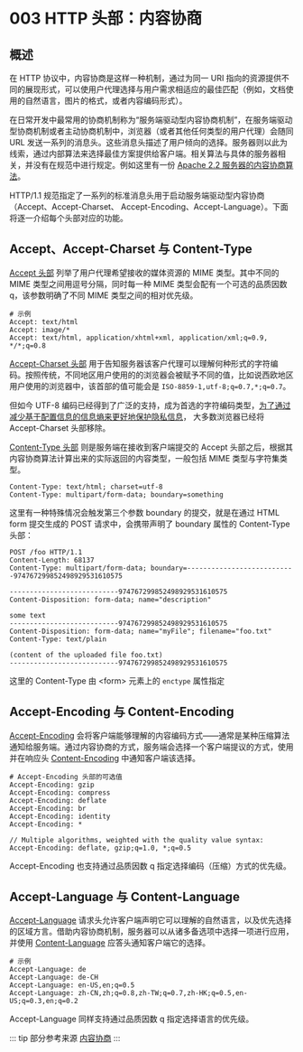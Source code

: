 # 003 HTTP 头部：内容协商

## 概述

在 HTTP 协议中，内容协商是这样一种机制，通过为同一 URI 指向的资源提供不同的展现形式，可以使用户代理选择与用户需求相适应的最佳匹配（例如，文档使用的自然语言，图片的格式，或者内容编码形式）。

在日常开发中最常用的协商机制称为“服务端驱动型内容协商机制”，在服务端驱动型协商机制或者主动协商机制中，浏览器（或者其他任何类型的用户代理）会随同 URL 发送一系列的消息头。这些消息头描述了用户倾向的选择。服务器则以此为线索，通过内部算法来选择最佳方案提供给客户端。相关算法与具体的服务器相关，并没有在规范中进行规定。例如这里有一份 [Apache 2.2 服务器的内容协商算法](http://httpd.apache.org/docs/2.2/en/content-negotiation.html#algorithm)。

HTTP/1.1 规范指定了一系列的标准消息头用于启动服务端驱动型内容协商 （Accept、Accept-Charset、 Accept-Encoding、Accept-Language）。下面将逐一介绍每个头部对应的功能。

## Accept、Accept-Charset 与 Content-Type

[Accept 头部](https://developer.mozilla.org/zh-CN/docs/Web/HTTP/Headers/Accept) 列举了用户代理希望接收的媒体资源的 MIME 类型。其中不同的 MIME 类型之间用逗号分隔，同时每一种 MIME 类型会配有一个可选的品质因数 q，该参数明确了不同 MIME 类型之间的相对优先级。

```
# 示例
Accept: text/html
Accept: image/*
Accept: text/html, application/xhtml+xml, application/xml;q=0.9, */*;q=0.8
```

[Accept-Charset 头部](https://developer.mozilla.org/zh-CN/docs/Web/HTTP/Headers/Accept-Charset) 用于告知服务器该客户代理可以理解何种形式的字符编码。按照传统，不同地区用户使用的的浏览器会被赋予不同的值，比如说西欧地区用户使用的浏览器中，该首部的值可能会是 `ISO-8859-1,utf-8;q=0.7,*;q=0.7`。

但如今 UTF-8 编码已经得到了广泛的支持，成为首选的字符编码类型，[为了通过减少基于配置信息的信息熵来更好地保护隐私信息](https://www.eff.org/deeplinks/2010/01/primer-information-theory-and-privacy)， 大多数浏览器已经将 Accept-Charset 头部移除。

[Content-Type 头部](https://developer.mozilla.org/zh-CN/docs/Web/HTTP/Headers/Content-Type) 则是服务端在接收到客户端提交的 Accept 头部之后，根据其内容协商算法计算出来的实际返回的内容类型，一般包括 MIME 类型与字符集类型。

```
Content-Type: text/html; charset=utf-8
Content-Type: multipart/form-data; boundary=something
```

这里有一种特殊情况会触发第三个参数 boundary 的提交，就是在通过 HTML form 提交生成的 POST 请求中，会携带声明了 boundary 属性的 Content-Type 头部：

```
POST /foo HTTP/1.1
Content-Length: 68137
Content-Type: multipart/form-data; boundary=---------------------------974767299852498929531610575

---------------------------974767299852498929531610575
Content-Disposition: form-data; name="description" 

some text
---------------------------974767299852498929531610575
Content-Disposition: form-data; name="myFile"; filename="foo.txt" 
Content-Type: text/plain 

(content of the uploaded file foo.txt)
---------------------------974767299852498929531610575
```

这里的 Content-Type 由 &lt;form&gt; 元素上的 `enctype` 属性指定

## Accept-Encoding 与 Content-Encoding

[Accept-Encoding](https://developer.mozilla.org/zh-CN/docs/Web/HTTP/Headers/Accept-Encoding) 会将客户端能够理解的内容编码方式——通常是某种压缩算法通知给服务端。通过内容协商的方式，服务端会选择一个客户端提议的方式，使用并在响应头 [Content-Encoding](https://developer.mozilla.org/zh-CN/docs/Web/HTTP/Headers/Content-Encoding) 中通知客户端该选择。

```
# Accept-Encoding 头部的可选值
Accept-Encoding: gzip
Accept-Encoding: compress
Accept-Encoding: deflate
Accept-Encoding: br
Accept-Encoding: identity
Accept-Encoding: *

// Multiple algorithms, weighted with the quality value syntax:
Accept-Encoding: deflate, gzip;q=1.0, *;q=0.5
```

Accept-Encoding 也支持通过品质因数 q 指定选择编码（压缩）方式的优先级。

## Accept-Language 与 Content-Language

[Accept-Language](https://developer.mozilla.org/zh-CN/docs/Web/HTTP/Headers/Accept-Language) 请求头允许客户端声明它可以理解的自然语言，以及优先选择的区域方言。借助内容协商机制，服务器可以从诸多备选项中选择一项进行应用，并使用 [Content-Language](https://developer.mozilla.org/zh-CN/docs/Web/HTTP/Headers/Content-Language) 应答头通知客户端它的选择。

```
# 示例
Accept-Language: de
Accept-Language: de-CH
Accept-Language: en-US,en;q=0.5
Accept-Language: zh-CN,zh;q=0.8,zh-TW;q=0.7,zh-HK;q=0.5,en-US;q=0.3,en;q=0.2
```

Accept-Language 同样支持通过品质因数 q 指定选择语言的优先级。

::: tip 部分参考来源
[内容协商](https://developer.mozilla.org/zh-CN/docs/Web/HTTP/Content_negotiation)
:::
